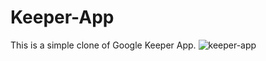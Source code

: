 # Keeper-App
This is a simple clone of Google Keeper App.
![keeper-app](https://user-images.githubusercontent.com/67111661/191961698-4864e81e-7689-47d1-9d96-472332f97fb9.png)
